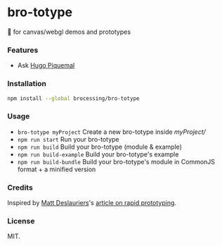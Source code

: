 bro-totype
=====

:rocket: for canvas/webgl demos and prototypes

### Features

- Ask [Hugo Piquemal](https://github.com/pqml)

### Installation

```sh
npm install --global brocessing/bro-totype
```

### Usage

- `bro-totype myProject` Create a new bro-totype inside _myProject/_
- `npm run start` Run your bro-totype
- `npm run build` Build your bro-totype (module & example)
- `npm run build-example` Build your bro-totype's example
- `npm run build-bundle` Build your bro-totype's module in CommonJS format + a minified version

### Credits

Inspired by [Matt Deslauriers](https://github.com/mattdesl)'s [article on rapid prototyping](https://mattdesl.svbtle.com/rapid-prototyping).

### License
MIT.